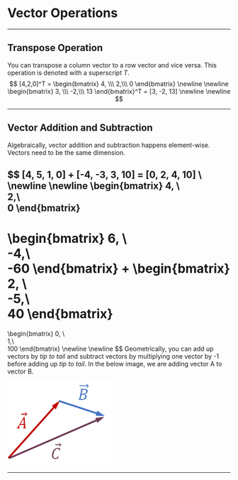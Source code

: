 # Vector Operations

---

## Transpose Operation

You can transpose a column vector to a row vector and vice versa. This operation is denoted with a superscript *T*.
$$
[4,2,0]^T = 
\begin{bmatrix}
4, \\\ 
2,\\\ 
0 
\end{bmatrix}
\newline
\newline
\begin{bmatrix} 
3, \\\ 
-2,\\\
13 
\end{bmatrix}^T
= [3, -2, 13]
\newline
\newline
$$

---

## Vector Addition and Subtraction

Algebraically, vector addition and subtraction happens element-wise. Vectors need to be the same dimension.

 
$$
[4, 5, 1, 0] + [-4, -3, 3, 10] = [0, 2, 4, 10] \\
\newline
\newline
\begin{bmatrix} 
4, \\\
2,\\\
0
\end{bmatrix}
-
\begin{bmatrix} 
6, \\\
-4,\\\
-60
\end{bmatrix}
+
\begin{bmatrix} 
2, \\\
-5,\\\
40
\end{bmatrix}
=
\begin{bmatrix} 
0, \\\
1,\\\
100
\end{bmatrix}
\newline
\newline
$$
Geometrically, you can add up vectors by *tip to tail* and subtract vectors by multiplying one vector by -1 before adding up *tip to tail*. In the below image, we are adding vector A to vector B.

![](assets/tip-to-tail.png)

---



